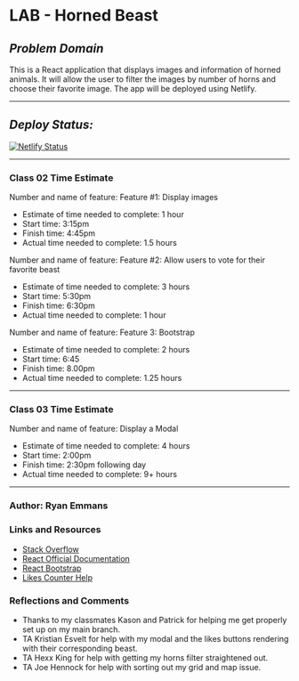 # **LAB - Horned Beast**

## ***Problem Domain***

This is a React application that displays images and information of horned animals. It will allow the user to filter the images by number of horns and choose their favorite image. The app will be deployed using Netlify.

- - -

## ***Deploy Status:***
[![Netlify Status](https://api.netlify.com/api/v1/badges/2019f9a4-848f-4856-87b5-e8173aaac233/deploy-status)](https://app.netlify.com/sites/ryanemmans-horned-beast/deploys)

- - -

### Class 02 Time Estimate

Number and name of feature: Feature #1: Display images

- Estimate of time needed to complete: 1 hour
- Start time: 3:15pm
- Finish time: 4:45pm
- Actual time needed to complete: 1.5 hours

Number and name of feature: Feature #2: Allow users to vote for their favorite beast

- Estimate of time needed to complete: 3 hours
- Start time: 5:30pm
- Finish time: 6:30pm
- Actual time needed to complete: 1 hour

Number and name of feature: Feature 3: Bootstrap

- Estimate of time needed to complete: 2 hours
- Start time: 6:45
- Finish time: 8.00pm
- Actual time needed to complete: 1.25 hours

- - -

### Class 03 Time Estimate

Number and name of feature: Display a Modal

- Estimate of time needed to complete: 4 hours
- Start time: 2:00pm
- Finish time: 2:30pm following day
- Actual time needed to complete: 9+ hours

- - -

### Author: Ryan Emmans

### Links and Resources

- [Stack Overflow](https://stackoverflow.com/)
- [React Official Documentation](https://reactjs.org/docs/getting-started.html)
- [React Bootstrap](https://react-bootstrap.github.io/getting-started/introduction/)
- [Likes Counter Help](https://javascript.plainenglish.io/creating-a-reusable-like-button-component-in-react-8028d17c024c)

### Reflections and Comments

- Thanks to my classmates Kason and Patrick for helping me get properly set up on my main branch.
- TA Kristian Esvelt for help with my modal and the likes buttons rendering with their corresponding beast.
- TA Hexx King for help with getting my horns filter straightened out.
- TA Joe Hennock for help with sorting out my grid and map issue.
